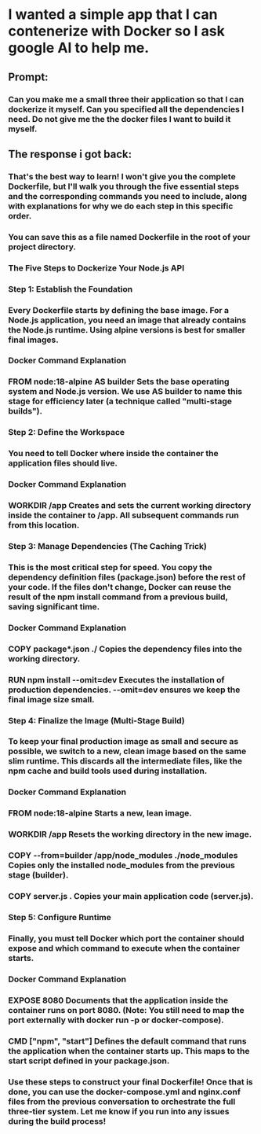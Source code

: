 # I wanted a simple app that I can contenerize with Docker so I ask google AI to help me. 

## Prompt: 
### Can you make me a small three their application so that I can dockerize it myself. Can you specified all the dependencies I need. Do not give me the the docker files I want to build it myself.


## The response i got back: 

### That's the best way to learn! I won't give you the complete Dockerfile, but I'll walk you through the five essential steps and the corresponding commands you need to include, along with explanations for why we do each step in this specific order.

### You can save this as a file named Dockerfile in the root of your project directory.

### The Five Steps to Dockerize Your Node.js API
### Step 1: Establish the Foundation
### Every Dockerfile starts by defining the base image. For a Node.js application, you need an image that already contains the Node.js runtime. Using alpine versions is best for smaller final images.

### Docker Command	Explanation
### FROM node:18-alpine AS builder	Sets the base operating system and Node.js version. We use AS builder to name this stage for efficiency later (a technique called "multi-stage builds").

### Step 2: Define the Workspace
### You need to tell Docker where inside the container the application files should live.

### Docker Command	Explanation
### WORKDIR /app	Creates and sets the current working directory inside the container to /app. All subsequent commands run from this location.

### Step 3: Manage Dependencies (The Caching Trick)
### This is the most critical step for speed. You copy the dependency definition files (package.json) before the rest of your code. If the files don't change, Docker can reuse the result of the npm install command from a previous build, saving significant time.

### Docker Command	Explanation
### COPY package*.json ./	Copies the dependency files into the working directory.
### RUN npm install --omit=dev	Executes the installation of production dependencies. --omit=dev ensures we keep the final image size small.

### Step 4: Finalize the Image (Multi-Stage Build)
### To keep your final production image as small and secure as possible, we switch to a new, clean image based on the same slim runtime. This discards all the intermediate files, like the npm cache and build tools used during installation.

### Docker Command	Explanation
### FROM node:18-alpine	Starts a new, lean image.
### WORKDIR /app	Resets the working directory in the new image.
### COPY --from=builder /app/node_modules ./node_modules	Copies only the installed node_modules from the previous stage (builder).
### COPY server.js .	Copies your main application code (server.js).

### Step 5: Configure Runtime
### Finally, you must tell Docker which port the container should expose and which command to execute when the container starts.

### Docker Command	Explanation
### EXPOSE 8080	Documents that the application inside the container runs on port 8080. (Note: You still need to map the port externally with docker run -p or docker-compose).
### CMD ["npm", "start"]	Defines the default command that runs the application when the container starts up. This maps to the start script defined in your package.json.

### Use these steps to construct your final Dockerfile! Once that is done, you can use the docker-compose.yml and nginx.conf files from the previous conversation to orchestrate the full three-tier system. Let me know if you run into any issues during the build process!
